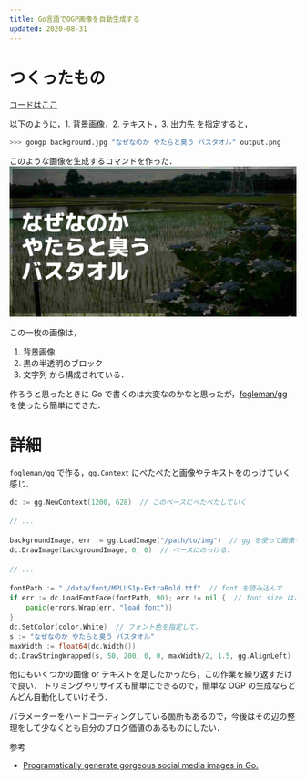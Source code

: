 ```yaml
---
title: Go言語でOGP画像を自動生成する　
updated: 2020-08-31
---
```


# つくったもの

[コードはここ](https://github.com/sobamchan/googp)

以下のように，1. 背景画像，2. テキスト，3. 出力先 を指定すると，
```bash
>>> googp background.jpg "なぜなのか やたらと臭う バスタオル" output.png
```

このような画像を生成するコマンドを作った．
![pic alt](/assets/img/googp.jpg "opt title")


この一枚の画像は，

1. 背景画像
2. 黒の半透明のブロック
3. 文字列
から構成されている．

作ろうと思ったときに Go で書くのは大変なのかなと思ったが，[fogleman/gg](https://github.com/fogleman/gg) を使ったら簡単にできた．


# 詳細

`fogleman/gg` で作る，`gg.Context` にぺたぺたと画像やテキストをのっけていく感じ．

```go
dc := gg.NewContext(1200, 628)  // このベースにぺたぺたしていく

// ...

backgroundImage, err := gg.LoadImage("/path/to/img")  // gg を使って画像を読み込んだら．
dc.DrawImage(backgroundImage, 0, 0)  // ベースにのっける．

// ...

fontPath := "./data/font/MPLUS1p-ExtraBold.ttf"  // font を読み込んで．
if err := dc.LoadFontFace(fontPath, 90); err != nil {  // font size はここで指定．
    panic(errors.Wrap(err, "load font"))
}
dc.SetColor(color.White)  // フォント色を指定して，
s := "なぜなのか やたらと臭う バスタオル"
maxWidth := float64(dc.Width())
dc.DrawStringWrapped(s, 50, 200, 0, 0, maxWidth/2, 1.5, gg.AlignLeft)  // ベースにのっける
```

他にもいくつかの画像 or テキストを足したかったら，この作業を繰り返すだけで良い．
トリミングやリサイズも簡単にできるので，簡単な OGP の生成ならどんどん自動化していけそう．

パラメーターをハードコーディングしている箇所もあるので，今後はその辺の整理をして少なくとも自分のブログ価値のあるものにしたい．

参考
- [Programatically generate gorgeous social media images in Go.](https://pace.dev/blog/2020/03/02/dynamically-generate-social-images-in-golang-by-mat-ryer.html)

